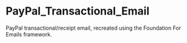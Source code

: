 # PayPal_Transactional_Email
PayPal transactional/receipt email, recreated using the Foundation For Emails framework.
